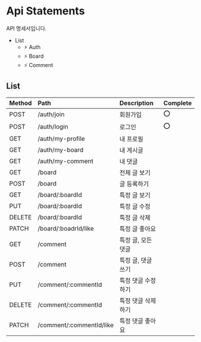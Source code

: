 # Api Statements

API 명세서입니다.

- List
    - ⚡ Auth
    - ⚡ Board
    - ⚡ Comment

## List

| Method | Path                     | Description      | Complete | 
| :----- | :----------------------- | :--------------- | :------ |
| POST   | /auth/join               | 회원가입          | ⭕ |
| POST   | /auth/login              | 로그인            | ⭕ |
| GET    | /auth/my-profile         | 내 프로필         |  |
| GET    | /auth/my-board           | 내 게시글         |  |
| GET    | /auth/my-comment         | 내 댓글           |  |
| GET    | /board                   | 전체 글 보기      |  |
| POST   | /board                   | 글 등록하기       |  |
| GET    | /board/:boardId          | 특정 글 보기      |  |
| PUT    | /board/:boardId          | 특정 글 수정      |  |
| DELETE | /board/:boardId          | 특정 글 삭제      |  |
| PATCH  | /board/:boadrId/like     | 특정 글 좋아요     |  |
| GET    | /comment                 | 특정 글, 모든 댓글 |  |
| POST   | /comment                 | 특정 글, 댓글 쓰기 |  |
| PUT    | /comment/:commentId      | 특정 댓글 수정하기 |  |
| DELETE | /comment/:commentId      | 특정 댓글 삭제하기 |  |
| PATCH  | /comment/:commentId/like | 특정 댓글 좋아요   |  |